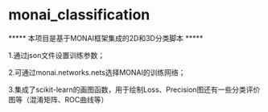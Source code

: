 # monai_classification

*****  本项目是基于MONAI框架集成的2D和3D分类脚本  *****

1.通过json文件设置训练参数；

2.可通过monai.networks.nets选择MONAI的训练网络；

3.集成了scikit-learn的画图函数，用于绘制Loss、Precision图还有一些分类评价图等（混淆矩阵、ROC曲线等）
